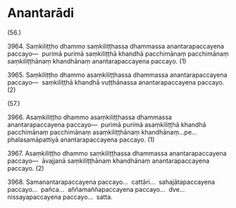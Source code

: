 # Anantarādi

(56.)

3964\. Saṃkiliṭṭho dhammo saṃkiliṭṭhassa dhammassa anantarapaccayena paccayo—  purimā purimā saṃkiliṭṭhā khandhā pacchimānaṃ pacchimānaṃ saṃkiliṭṭhānaṃ khandhānaṃ anantarapaccayena paccayo. (1)

3965\. Saṃkiliṭṭho dhammo asaṃkiliṭṭhassa dhammassa anantarapaccayena paccayo—  saṃkiliṭṭhā khandhā vuṭṭhānassa anantarapaccayena paccayo. (2)

(57.)

3966\. Asaṃkiliṭṭho dhammo asaṃkiliṭṭhassa dhammassa anantarapaccayena paccayo—  purimā purimā asaṃkiliṭṭhā khandhā pacchimānaṃ pacchimānaṃ asaṃkiliṭṭhānaṃ khandhānaṃ…pe…  phalasamāpattiyā anantarapaccayena paccayo. (1)

3967\. Asaṃkiliṭṭho dhammo saṃkiliṭṭhassa dhammassa anantarapaccayena paccayo—  āvajjanā saṃkiliṭṭhānaṃ khandhānaṃ anantarapaccayena paccayo. (2)

3968\. Samanantarapaccayena paccayo…  cattāri…  sahajātapaccayena paccayo…  pañca…  aññamaññapaccayena paccayo…  dve…  nissayapaccayena paccayo…  satta.

